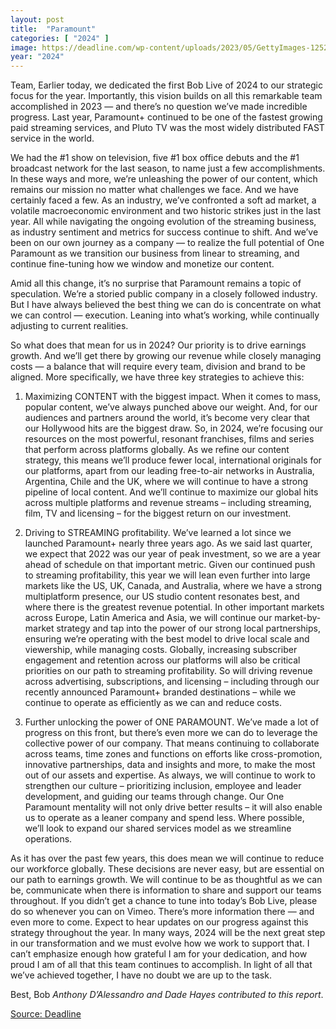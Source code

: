 ```yaml
---
layout: post
title:  "Paramount"
categories: [ "2024" ]
image: https://deadline.com/wp-content/uploads/2023/05/GettyImages-1252652011.jpg?crop=342px%2C918px%2C4302px%2C2407px&resize=681%2C383
year: "2024"
---
```


Team, Earlier today, we dedicated the first Bob Live of 2024 to our strategic focus for the year. Importantly, this vision builds on all this remarkable team accomplished in 2023 — and there’s no question we’ve made incredible progress. Last year, Paramount+ continued to be one of the fastest growing paid streaming services, and Pluto TV was the most widely distributed FAST service in the world.

We had the #1 show on television, five #1 box office debuts and the #1 broadcast network for the last season, to name just a few accomplishments. In these ways and more, we’re unleashing the power of our content, which remains our mission no matter what challenges we face. And we have certainly faced a few. As an industry, we’ve confronted a soft ad market, a volatile macroeconomic environment and two historic strikes just in the last year. All while navigating the ongoing evolution of the streaming business, as industry sentiment and metrics for success continue to shift. And we’ve been on our own journey as a company — to realize the full potential of One Paramount as we transition our business from linear to streaming, and continue fine-tuning how we window and monetize our content.

Amid all this change, it’s no surprise that Paramount remains a topic of speculation. We’re a storied public company in a closely followed industry. But I have always believed the best thing we can do is concentrate on what we can control — execution. Leaning into what’s working, while continually adjusting to current realities.

So what does that mean for us in 2024? Our priority is to drive earnings growth. And we’ll get there by growing our revenue while closely managing costs — a balance that will require every team, division and brand to be aligned. More specifically, we have three key strategies to achieve this:

1. Maximizing CONTENT with the biggest impact. When it comes to mass, popular content, we’ve always punched above our weight. And, for our audiences and partners around the world, it’s become very clear that our Hollywood hits are the biggest draw. So, in 2024, we’re focusing our resources on the most powerful, resonant franchises, films and series that perform across platforms globally. As we refine our content strategy, this means we’ll produce fewer local, international originals for our platforms, apart from our leading free-to-air networks in Australia, Argentina, Chile and the UK, where we will continue to have a strong pipeline of local content. And we’ll continue to maximize our global hits across multiple platforms and revenue streams – including streaming, film, TV and licensing – for the biggest return on our investment.

2. Driving to STREAMING profitability. We’ve learned a lot since we launched Paramount+ nearly three years ago. As we said last quarter, we expect that 2022 was our year of peak investment, so we are a year ahead of schedule on that important metric. Given our continued push to streaming profitability, this year we will lean even further into large markets like the US, UK, Canada, and Australia, where we have a strong multiplatform presence, our US studio content resonates best, and where there is the greatest revenue potential. In other important markets across Europe, Latin America and Asia, we will continue our market-by-market strategy and tap into the power of our strong local partnerships, ensuring we’re operating with the best model to drive local scale and viewership, while managing costs. Globally, increasing subscriber engagement and retention across our platforms will also be critical priorities on our path to streaming profitability. So will driving revenue across advertising, subscriptions, and licensing – including through our recently announced Paramount+ branded destinations – while we continue to operate as efficiently as we can and reduce costs.

3. Further unlocking the power of ONE PARAMOUNT. We’ve made a lot of progress on this front, but there’s even more we can do to leverage the collective power of our company. That means continuing to collaborate across teams, time zones and functions on efforts like cross-promotion, innovative partnerships, data and insights and more, to make the most out of our assets and expertise. As always, we will continue to work to strengthen our culture – prioritizing inclusion, employee and leader development, and guiding our teams through change. Our One Paramount mentality will not only drive better results – it will also enable us to operate as a leaner company and spend less. Where possible, we’ll look to expand our shared services model as we streamline operations.

As it has over the past few years, this does mean we will continue to reduce our workforce globally. These decisions are never easy, but are essential on our path to earnings growth. We will continue to be as thoughtful as we can be, communicate when there is information to share and support our teams throughout. If you didn’t get a chance to tune into today’s Bob Live, please do so whenever you can on Vimeo. There’s more information there — and even more to come. Expect to hear updates on our progress against this strategy throughout the year. In many ways, 2024 will be the next great step in our transformation and we must evolve how we work to support that. I can’t emphasize enough how grateful I am for your dedication, and how proud I am of all that this team continues to accomplish. In light of all that we’ve achieved together, I have no doubt we are up to the task.

Best, Bob
*Anthony D’Alessandro and Dade Hayes contributed to this report*.

[Source: Deadline](https://deadline.com/2024/01/paramount-global-layoffs-bob-bakish-memo-2024-strategy-merger-speculation-1235804611/)